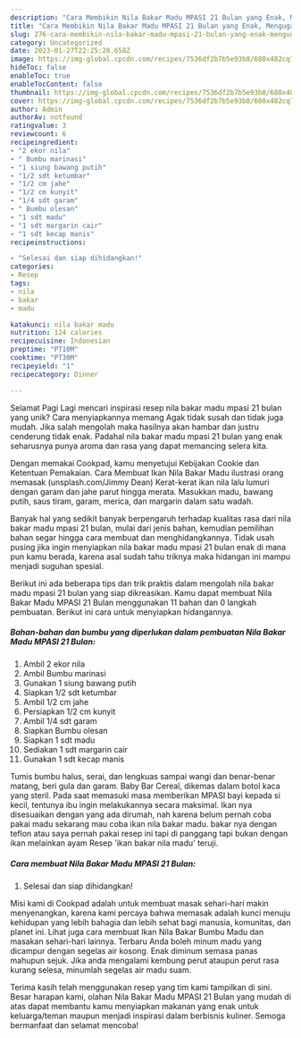 ```yaml
---
description: "Cara Membikin Nila Bakar Madu MPASI 21 Bulan yang Enak, Mengugah Selera"
title: "Cara Membikin Nila Bakar Madu MPASI 21 Bulan yang Enak, Mengugah Selera"
slug: 276-cara-membikin-nila-bakar-madu-mpasi-21-bulan-yang-enak-mengugah-selera
category: Uncategorized
date: 2023-01-27T22:25:28.658Z
image: https://img-global.cpcdn.com/recipes/7536df2b7b5e93b8/680x482cq70/nila-bakar-madu-mpasi-21-bulan-foto-resep-utama.jpg
hideToc: false
enableToc: true
enableTocContent: false
thumbnail: https://img-global.cpcdn.com/recipes/7536df2b7b5e93b8/680x482cq70/nila-bakar-madu-mpasi-21-bulan-foto-resep-utama.jpg
cover: https://img-global.cpcdn.com/recipes/7536df2b7b5e93b8/680x482cq70/nila-bakar-madu-mpasi-21-bulan-foto-resep-utama.jpg
author: Admin
authorAv: notfound
ratingvalue: 3
reviewcount: 6
recipeingredient:
- "2 ekor nila"
- " Bumbu marinasi"
- "1 siung bawang putih"
- "1/2 sdt ketumbar"
- "1/2 cm jahe"
- "1/2 cm kunyit"
- "1/4 sdt garam"
- " Bumbu olesan"
- "1 sdt madu"
- "1 sdt margarin cair"
- "1 sdt kecap manis"
recipeinstructions:

- "Selesai dan siap dihidangkan!"
categories:
- Resep
tags:
- nila
- bakar
- madu

katakunci: nila bakar madu 
nutrition: 124 calories
recipecuisine: Indonesian
preptime: "PT10M"
cooktime: "PT30M"
recipeyield: "1"
recipecategory: Dinner

---
```



Selamat Pagi Lagi mencari inspirasi resep nila bakar madu mpasi 21 bulan yang unik? Cara menyiapkannya memang Agak tidak susah dan tidak juga mudah. Jika salah mengolah maka hasilnya akan hambar dan justru cenderung tidak enak. Padahal nila bakar madu mpasi 21 bulan yang enak seharusnya punya aroma dan rasa yang dapat memancing selera kita.


Dengan memakai Cookpad, kamu menyetujui Kebijakan Cookie dan Ketentuan Pemakaian. Cara Membuat Ikan Nila Bakar Madu ilustrasi orang memasak (unsplash.com/Jimmy Dean) Kerat-kerat ikan nila lalu lumuri dengan garam dan jahe parut hingga merata. Masukkan madu, bawang putih, saus tiram, garam, merica, dan margarin dalam satu wadah.

Banyak hal yang sedikit banyak berpengaruh terhadap kualitas rasa dari nila bakar madu mpasi 21 bulan, mulai dari jenis bahan, kemudian pemilihan bahan segar hingga cara membuat dan menghidangkannya. Tidak usah pusing jika ingin menyiapkan nila bakar madu mpasi 21 bulan enak di mana pun kamu berada, karena asal sudah tahu triknya maka hidangan ini mampu menjadi suguhan spesial.


Berikut ini ada beberapa tips dan trik praktis dalam mengolah nila bakar madu mpasi 21 bulan yang siap dikreasikan. Kamu dapat membuat Nila Bakar Madu MPASI 21 Bulan menggunakan 11 bahan dan 0 langkah pembuatan. Berikut ini cara untuk menyiapkan hidangannya.

<!--inarticleads1-->

##### Bahan-bahan dan bumbu yang diperlukan dalam pembuatan Nila Bakar Madu MPASI 21 Bulan:

1. Ambil 2 ekor nila
1. Ambil  Bumbu marinasi
1. Gunakan 1 siung bawang putih
1. Siapkan 1/2 sdt ketumbar
1. Ambil 1/2 cm jahe
1. Persiapkan 1/2 cm kunyit
1. Ambil 1/4 sdt garam
1. Siapkan  Bumbu olesan
1. Siapkan 1 sdt madu
1. Sediakan 1 sdt margarin cair
1. Gunakan 1 sdt kecap manis


Tumis bumbu halus, serai, dan lengkuas sampai wangi dan benar-benar matang, beri gula dan garam. Baby Bar Cereal, dikemas dalam botol kaca yang steril. Pada saat memasuki masa memberikan MPASI bayi kepada si kecil, tentunya ibu ingin melakukannya secara maksimal. Ikan nya disesuaikan dengan yang ada dirumah, nah karena belum pernah coba pakai madu sekarang mau coba ikan nila bakar madu. bakar nya dengan teflon atau saya pernah pakai resep ini tapi di panggang tapi bukan dengan ikan melainkan ayam Resep &#39;ikan bakar nila madu&#39; teruji. 

<!--inarticleads2-->

##### Cara membuat Nila Bakar Madu MPASI 21 Bulan:


1. Selesai dan siap dihidangkan!

Misi kami di Cookpad adalah untuk membuat masak sehari-hari makin menyenangkan, karena kami percaya bahwa memasak adalah kunci menuju kehidupan yang lebih bahagia dan lebih sehat bagi manusia, komunitas, dan planet ini. Lihat juga cara membuat Ikan Nila Bakar Bumbu Madu dan masakan sehari-hari lainnya. Terbaru Anda boleh minum madu yang dicampur dengan segelas air kosong. Enak diminum semasa panas mahupun sejuk. Jika anda mengalami kembung perut ataupun perut rasa kurang selesa, minumlah segelas air madu suam. 

Terima kasih telah menggunakan resep yang tim kami tampilkan di sini. Besar harapan kami, olahan Nila Bakar Madu MPASI 21 Bulan yang mudah di atas dapat membantu kamu menyiapkan makanan yang enak untuk keluarga/teman maupun menjadi inspirasi dalam berbisnis kuliner. Semoga bermanfaat dan selamat mencoba!
